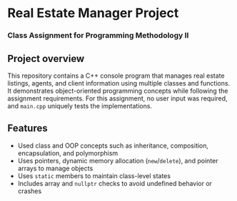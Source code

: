 # Real Estate Manager Project
### Class Assignment for Programming Methodology II

## Project overview
This repository contains a C++ console program that manages real estate listings, agents, and client information using multiple classes and functions. It demonstrates object-oriented programming concepts while following the assignment requirements. For this assignment, no user input was required, and `main.cpp` uniquely tests the implementations.

## Features
- Used class and OOP concepts such as inheritance, composition, encapsulation, and polymorphism
- Uses pointers, dynamic memory allocation (`new`/`delete`), and pointer arrays to manage objects
- Uses `static` members to maintain class-level states
- Includes array and `nullptr` checks to avoid undefined behavior or crashes
